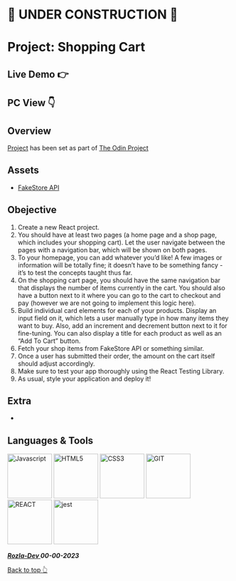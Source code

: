 # 🚫 UNDER CONSTRUCTION 🚫

# Project: Shopping Cart

## Live Demo 👉

## PC View 👇

## Overview

[Project]() has been set as part of [The Odin Project](https://www.theodinproject.com/)

## Assets

- [FakeStore API](https://fakestoreapi.com/)

## Obejective

1. Create a new React project.
2. You should have at least two pages (a home page and a shop page, which includes your shopping cart). Let the user navigate between the pages with a navigation bar, which will be shown on both pages.
3. To your homepage, you can add whatever you’d like! A few images or information will be totally fine; it doesn’t have to be something fancy - it’s to test the concepts taught thus far.
4. On the shopping cart page, you should have the same navigation bar that displays the number of items currently in the cart. You should also have a button next to it where you can go to the cart to checkout and pay (however we are not going to implement this logic here).
5. Build individual card elements for each of your products. Display an input field on it, which lets a user manually type in how many items they want to buy. Also, add an increment and decrement button next to it for fine-tuning. You can also display a title for each product as well as an “Add To Cart” button.
6. Fetch your shop items from FakeStore API or something similar.
7. Once a user has submitted their order, the amount on the cart itself should adjust accordingly.
8. Make sure to test your app thoroughly using the React Testing Library.
9. As usual, style your application and deploy it!

## Extra
-

## Languages & Tools

<a href="https://javascript.info/">
    <img width="100" alt="Javascript" src="https://cdn.jsdelivr.net/gh/devicons/devicon/icons/javascript/javascript-plain.svg" /></a> 
<a href="https://html.com/html5/">
    <img width="100" alt="HTML5" src="https://cdn.jsdelivr.net/gh/devicons/devicon/icons/html5/html5-plain-wordmark.svg" /></a> 
<a href="https://css3.com/">
    <img width="100" alt="CSS3" src="https://cdn.jsdelivr.net/gh/devicons/devicon/icons/css3/css3-plain-wordmark.svg" /></a> 
<a href="https://git-scm.com/">
    <img width="100" alt="GIT" src="https://cdn.jsdelivr.net/gh/devicons/devicon/icons/git/git-original.svg" /></a>
<a href="https://react.dev/">
    <img width="100" alt="REACT" src="https://cdn.jsdelivr.net/gh/devicons/devicon/icons/react/react-original.svg" /></a>
<a href="https://jestjs.io/">
    <img width="100" alt="jest" src="https://cdn.jsdelivr.net/gh/devicons/devicon/icons/jest/jest-plain.svg" /></a>


**_<a href="https://twitter.com/Crypto_Rozla"> Rozla-Dev </a> 00-00-2023_**

[Back to top 👆](#project:shopping-cart)

